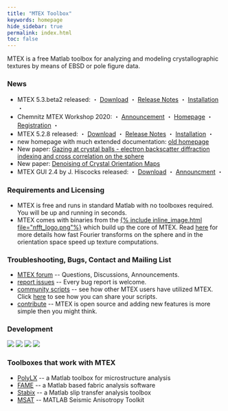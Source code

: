 ```yaml
---
title: "MTEX Toolbox"
keywords: homepage
hide_sidebar: true
permalink: index.html
toc: false
---
```


MTEX is a free Matlab toolbox for analyzing and modeling crystallographic textures by means of EBSD or pole figure data.

### News
* MTEX 5.3.beta2 released: ・ [Download](https://github.com/mtex-toolbox/mtex/releases/download/mtex-5.3.beta2/mtex-5.3.beta2.zip) ・ [Release Notes](changelog.html) ・ [Installation](download) ・
* Chemnitz MTEX Workshop 2020: ・ [Announcement](https://groups.google.com/forum/#!topic/mtexmail/-U5zoGb_olc) ・ [Homepage](http://www-user.tu-chemnitz.de/~rahi/mtexWorkshop20) ・  [Registration](http://www-user.tu-chemnitz.de/~rahi/mtexWorkshop20/registration.php) ・
* MTEX 5.2.8 released: ・ [Download](https://github.com/mtex-toolbox/mtex/releases/download/mtex-5.2.8/mtex-5.2.8.zip) ・ [Release Notes](changelog.html) ・ [Installation](download) ・
* new homepage with much extended documentation: [old homepage](https://mtex-toolbox.github.io/HomepageOld)
* New paper: [Gazing at crystal balls - electron backscatter diffraction indexing and cross correlation on the sphere](https://www-user.tu-chemnitz.de/~rahi/paper/gazingAtCrystalBalls.pdf)
* New paper: [Denoising of Crystal Orientation Maps](https://www-user.tu-chemnitz.de/~rahi/paper/denoising.pdf)
* MTEX GUI 2.4 by J. Hiscocks released: ・ [Download](https://www.researchgate.net/profile/Jessica_Hiscocks/publication/327848702_MTEX_GUI_for_EBSD_and_Pole_Figure_Plotting_Rev_24/data/5ba97639299bf13e604a3c43/Annotate2p4.zip) ・ [Announcment](https://www.researchgate.net/publication/327848702_MTEX_GUI_for_EBSD_and_Pole_Figure_Plotting_Rev_24) ・

### Requirements and Licensing

* MTEX is free and runs in standard Matlab with no toolboxes required. You will
be up and running in seconds.
* MTEX comes with binaries from the [{% include inline_image.html file="nfft_logo.png"%}](https://www-user.tu-chemnitz.de/~potts/nfft/) which build up the core of MTEX. Read [here]() for more details how fast Fourier transforms on the sphere and in the orientation space speed up texture computations.

### Troubleshooting, Bugs, Contact and Mailing List


 * [MTEX forum](https://groups.google.com/forum/?fromgroups=#!forum/mtexmail)
  -- Questions, Discussions, Announcements.
 * [report issues](https://github.com/mtex-toolbox/mtex/issues) -- Every bug
   report is welcome.
 * [community scripts](https://gist.github.com/search?utf8=%E2%9C%93&q=%23mtexScript)
   -- see how other MTEX users have utilized MTEX. Click [here](scripts) to see how
   you can share your scripts.
 * [contribute](https://github.com/mtex-toolbox/mtex) -- MTEX is open
   source and adding new features is more simple then you might think.

### Development

[![](https://api.gh-polls.com/poll/01E3MNB4B6Q5M07JCRW3Q3FT8N/curvature%20for%20grain%20boundary)](https://api.gh-polls.com/poll/01E3MNB4B6Q5M07JCRW3Q3FT8N/curvature%20for%20grain%20boundary/vote)
[![](https://api.gh-polls.com/poll/01E3MNB4B6Q5M07JCRW3Q3FT8N/orientation%20mean%20to%20operate%20along%20a%20certain%20dimension)](https://api.gh-polls.com/poll/01E3MNB4B6Q5M07JCRW3Q3FT8N/orientation%20mean%20to%20operate%20along%20a%20certain%20dimension/vote)
[![](https://api.gh-polls.com/poll/01E3MNB4B6Q5M07JCRW3Q3FT8N/nanmean%20for%20vector3d)](https://api.gh-polls.com/poll/01E3MNB4B6Q5M07JCRW3Q3FT8N/nanmean%20for%20vector3d/vote)
[![](https://api.gh-polls.com/poll/01E3MNB4B6Q5M07JCRW3Q3FT8N/opening%20angle%20at%triple%20junctions)](https://api.gh-polls.com/poll/01E3MNB4B6Q5M07JCRW3Q3FT8N/opening%20angle%20at%triple%20junctions/vote)

### Toolboxes that work with MTEX

* [PolyLX](http://petrol.natur.cuni.cz/~ondro/polylx) -- a Matlab toolbox for microstructure
  analysis
* [FAME](http://peternell.org/archive.html) -- a Matlab based fabric analysis
software
* [Stabix](https://github.com/stabix/stabix) -- a Matlab slip transfer analysis toolbox
* [MSAT](https://github.com/andreww/MSAT) -- MATLAB Seismic Anisotropy Toolkit

